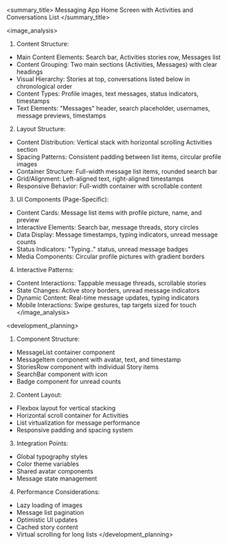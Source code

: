 <summary_title>
Messaging App Home Screen with Activities and Conversations List
</summary_title>

<image_analysis>
1. Content Structure:
- Main Content Elements: Search bar, Activities stories row, Messages list
- Content Grouping: Two main sections (Activities, Messages) with clear headings
- Visual Hierarchy: Stories at top, conversations listed below in chronological order
- Content Types: Profile images, text messages, status indicators, timestamps
- Text Elements: "Messages" header, search placeholder, usernames, message previews, timestamps

2. Layout Structure:
- Content Distribution: Vertical stack with horizontal scrolling Activities section
- Spacing Patterns: Consistent padding between list items, circular profile images
- Container Structure: Full-width message list items, rounded search bar
- Grid/Alignment: Left-aligned text, right-aligned timestamps
- Responsive Behavior: Full-width container with scrollable content

3. UI Components (Page-Specific):
- Content Cards: Message list items with profile picture, name, and preview
- Interactive Elements: Search bar, message threads, story circles
- Data Display: Message timestamps, typing indicators, unread message counts
- Status Indicators: "Typing.." status, unread message badges
- Media Components: Circular profile pictures with gradient borders

4. Interactive Patterns:
- Content Interactions: Tappable message threads, scrollable stories
- State Changes: Active story borders, unread message indicators
- Dynamic Content: Real-time message updates, typing indicators
- Mobile Interactions: Swipe gestures, tap targets sized for touch
</image_analysis>

<development_planning>
1. Component Structure:
- MessageList container component
- MessageItem component with avatar, text, and timestamp
- StoriesRow component with individual Story items
- SearchBar component with icon
- Badge component for unread counts

2. Content Layout:
- Flexbox layout for vertical stacking
- Horizontal scroll container for Activities
- List virtualization for message performance
- Responsive padding and spacing system

3. Integration Points:
- Global typography styles
- Color theme variables
- Shared avatar components
- Message state management

4. Performance Considerations:
- Lazy loading of images
- Message list pagination
- Optimistic UI updates
- Cached story content
- Virtual scrolling for long lists
</development_planning>